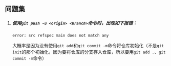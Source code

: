 ## 问题集

1. ##### 使用`git push -u <origin> <branch>`命令时，出现如下报错：

   `error: src refspec main does not match any`

   大概率是因为没有使用`git add`和`git commit -m`命令将仓库初始化（不是`git init`的那个初始化，因为要将仓库的分支存入仓库，所以要用`git add .`、`git commit -m`命令）

​	